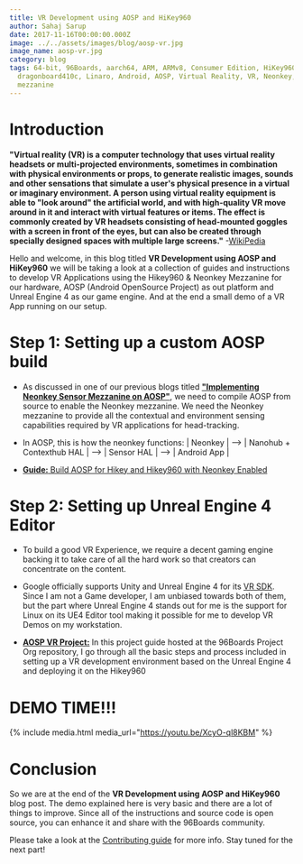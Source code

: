 ```yaml
---
title: VR Development using AOSP and HiKey960
author: Sahaj Sarup
date: 2017-11-16T00:00:00.000Z
image: ../../assets/images/blog/aosp-vr.jpg
image_name: aosp-vr.jpg
category: blog
tags: 64-bit, 96Boards, aarch64, ARM, ARMv8, Consumer Edition, HiKey960, HiKey,
  dragonboard410c, Linaro, Android, AOSP, Virtual Reality, VR, Neonkey,
  mezzanine
---
```


# **Introduction**

**"Virtual reality (VR) is a computer technology that uses virtual reality headsets or multi-projected environments, sometimes in combination with physical environments or props, to generate realistic images, sounds and other sensations that simulate a user's physical presence in a virtual or imaginary environment. A person using virtual reality equipment is able to "look around" the artificial world, and with high-quality VR move around in it and interact with virtual features or items. The effect is commonly created by VR headsets consisting of head-mounted goggles with a screen in front of the eyes, but can also be created through specially designed spaces with multiple large screens."**  -[WikiPedia](https://en.wikipedia.org/wiki/Virtual_reality)

Hello and welcome, in this blog titled **VR Development using AOSP and HiKey960** we will be taking a look at a collection of guides and instructions to develop VR Applications using the Hikey960 & Neonkey Mezzanine for our hardware, AOSP (Android OpenSource Project) as out platform and Unreal Engine 4 as our game engine. And at the end a small demo of a VR App running on our setup.

# **Step 1:** Setting up a custom AOSP build

- As discussed in one of our previous blogs titled [**"Implementing Neonkey Sensor Mezzanine on AOSP"**](https://www.96boards.org/blog/neonkey-aosp/), we need to compile AOSP from source to enable the Neonkey mezzanine.
We need the Neonkey mezzanine to provide all the contextual and environment sensing capabilities required by VR applications for head-tracking.

- In AOSP, this is how the neonkey functions:
| Neonkey | --> | Nanohub + Contexthub HAL | --> | Sensor HAL | --> | Android App |

- [**Guide:** Build AOSP for Hikey and Hikey960 with Neonkey Enabled](https://www.96boards.org/documentation/mezzanine/neonkey/guides/neonkey-aosp-build.md.html)

# **Step 2:** Setting up Unreal Engine 4 Editor

- To build a good VR Experience, we require a decent gaming engine backing it to take care of all the hard work so that creators can concentrate on the content.

- Google officially supports Unity and Unreal Engine 4 for its [VR SDK](https://developers.google.com/vr/daydream/overview). Since I am not a Game developer, I am unbiased towards both of them, but the part where Unreal Engine 4 stands out for me is the support for Linux on its UE4 Editor tool making it possible for me to develop VR Demos on my workstation.

- [**AOSP VR Project:**](https://github.com/96boards-projects/aosp_vr) In this project guide hosted at the 96Boards Project Org repository, I go through all the basic steps and process included in setting up a VR development environment based on the Unreal Engine 4 and deploying it on the Hikey960

# **DEMO TIME!!!**
{% include media.html media_url="https://youtu.be/XcyO-ql8KBM" %}

# **Conclusion**

So we are at the end of the **VR Development using AOSP and HiKey960**
blog post. The demo explained here is very basic and there are a lot of things to
improve. Since all of the instructions and source code is open source, you can
enhance it and share with the 96Boards community.

Please take a look at the [Contributing guide](https://github.com/96boards-projects/staging/blob/master/CONTRIBUTE.md)
for more info. Stay tuned for the next part!
